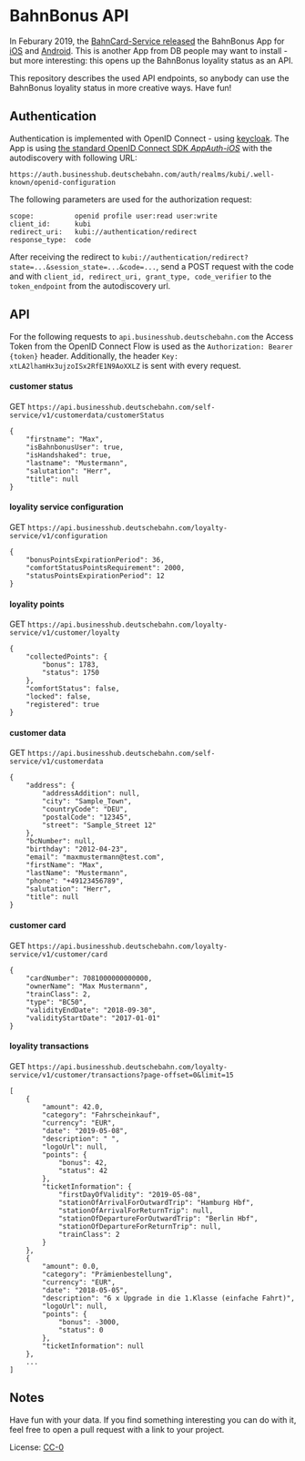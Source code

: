 BahnBonus API
==============

In Feburary 2019, the [BahnCard-Service released](https://www.bahn.de/p/view/service/mobile/bahnbonus-app.shtml) the BahnBonus App for [iOS](https://itunes.apple.com/de/app/bahnbonus/id1436948507) and [Android](https://play.google.com/store/apps/details?id=com.deutschebahn.bahnbonus). This is another App from DB people may want to install - but more interesting: this opens up the BahnBonus loyality status as an API.

This repository describes the used API endpoints, so anybody can use the BahnBonus loyality status in more creative ways. Have fun!


Authentication
--------------

Authentication is implemented with OpenID Connect - using [keycloak](https://www.keycloak.org). The App is using [the standard OpenID Connect SDK _AppAuth-iOS_](https://github.com/openid/AppAuth-iOS) with the autodiscovery with following URL:

```
https://auth.businesshub.deutschebahn.com/auth/realms/kubi/.well-known/openid-configuration
```

The following parameters are used for the authorization request:

```
scope:          openid profile user:read user:write
client_id:      kubi
redirect_uri:   kubi://authentication/redirect
response_type:	code
```

After receiving the redirect to `kubi://authentication/redirect?state=...&session_state=...&code=...`, send a POST request with the code and with `client_id, redirect_uri, grant_type, code_verifier` to the `token_endpoint` from the autodiscovery url.

API
---

For the following requests to `api.businesshub.deutschebahn.com` the Access Token from the OpenID Connect Flow is used as the `Authorization: Bearer {token}` header. Additionally, the header `Key: xtLA2lhamHx3ujzoISx2RfE1N9AoXXLZ` is sent with every request.


#### customer status
GET `https://api.businesshub.deutschebahn.com/self-service/v1/customerdata/customerStatus`
```
{
    "firstname": "Max",
    "isBahnbonusUser": true,
    "isHandshaked": true,
    "lastname": "Mustermann",
    "salutation": "Herr",
    "title": null
}
```

#### loyality service configuration
GET `https://api.businesshub.deutschebahn.com/loyalty-service/v1/configuration`
```
{
    "bonusPointsExpirationPeriod": 36,
    "comfortStatusPointsRequirement": 2000,
    "statusPointsExpirationPeriod": 12
}
```

#### loyality points
GET `https://api.businesshub.deutschebahn.com/loyalty-service/v1/customer/loyalty`
```
{
    "collectedPoints": {
        "bonus": 1783,
        "status": 1750
    },
    "comfortStatus": false,
    "locked": false,
    "registered": true
}
```

#### customer data
GET `https://api.businesshub.deutschebahn.com/self-service/v1/customerdata`
```
{
    "address": {
        "addressAddition": null,
        "city": "Sample_Town",
        "countryCode": "DEU",
        "postalCode": "12345",
        "street": "Sample_Street 12"
    },
    "bcNumber": null,
    "birthday": "2012-04-23",
    "email": "maxmustermann@test.com",
    "firstName": "Max",
    "lastName": "Mustermann",
    "phone": "+49123456789",
    "salutation": "Herr",
    "title": null
}
```

#### customer card
GET `https://api.businesshub.deutschebahn.com/loyalty-service/v1/customer/card`
```
{
    "cardNumber": 7081000000000000,
    "ownerName": "Max Mustermann",
    "trainClass": 2,
    "type": "BC50",
    "validityEndDate": "2018-09-30",
    "validityStartDate": "2017-01-01"
}
```

#### loyality transactions
GET `https://api.businesshub.deutschebahn.com/loyalty-service/v1/customer/transactions?page-offset=0&limit=15`

```
[
    {
        "amount": 42.0,
        "category": "Fahrscheinkauf",
        "currency": "EUR",
        "date": "2019-05-08",
        "description": " ",
        "logoUrl": null,
        "points": {
            "bonus": 42,
            "status": 42
        },
        "ticketInformation": {
            "firstDayOfValidity": "2019-05-08",
            "stationOfArrivalForOutwardTrip": "Hamburg Hbf",
            "stationOfArrivalForReturnTrip": null,
            "stationOfDepartureForOutwardTrip": "Berlin Hbf",
            "stationOfDepartureForReturnTrip": null,
            "trainClass": 2
        }
    },
    {
        "amount": 0.0,
        "category": "Prämienbestellung",
        "currency": "EUR",
        "date": "2018-05-05",
        "description": "6 x Upgrade in die 1.Klasse (einfache Fahrt)",
        "logoUrl": null,
        "points": {
            "bonus": -3000,
            "status": 0
        },
        "ticketInformation": null
    },
    ...
]
```

Notes
-----
Have fun with your data. If you find something interesting you can do with it, feel free to open a pull request with a link to your project.

License: [CC-0](https://creativecommons.org/publicdomain/zero/1.0/deed)
